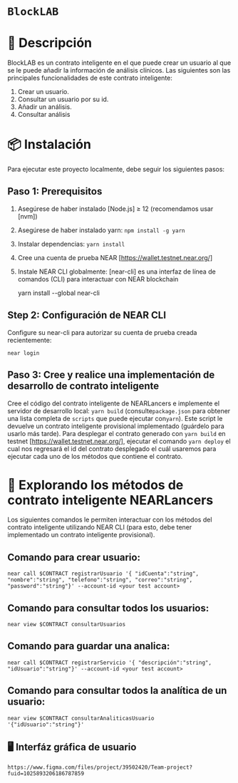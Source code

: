 # `BlockLAB`

📄 Descripción
==================

BlockLAB es un contrato inteligente en el que puede crear un usuario al que se le puede añadir la información de análisis clínicos. Las siguientes son las principales funcionalidades de este contrato inteligente:

1. Crear un usuario.
2. Consultar un usuario por su id.
3. Añadir un análisis.
4. Consultar análisis

📦 Instalación
================

Para ejecutar este proyecto localmente, debe seguir los siguientes pasos:

Paso 1: Prerequisitos
---- 

1. Asegúrese de haber instalado [Node.js] ≥ 12 (recomendamos usar [nvm])
2. Asegúrese de haber instalado yarn: `npm install -g yarn`
3. Instalar dependencias: `yarn install`
4. Cree una cuenta de prueba NEAR [https://wallet.testnet.near.org/]
5. Instale NEAR CLI globalmente: [near-cli] es una interfaz de línea de comandos (CLI) para interactuar con NEAR blockchain

	yarn install --global near-cli

Step 2: Configuración de NEAR CLI
---- 

Configure su near-cli para autorizar su cuenta de prueba creada recientemente:

	near login

Paso 3: Cree y realice una implementación de desarrollo de contrato inteligente
---- 

Cree el código del contrato inteligente de NEARLancers e implemente el servidor de desarrollo local: `yarn build` (consulte`package.json` para obtener una lista completa de `scripts` que puede ejecutar con`yarn`). Este script le devuelve un contrato inteligente provisional implementado (guárdelo para usarlo más tarde). Para desplegar el contrato generado con `yarn build` en testnet [https://wallet.testnet.near.org/], ejecutar el comando `yarn deploy` el cual nos regresará el id del contrato desplegado el cuál usaremos para ejecutar cada uno de los métodos que contiene el contrato.

📑 Explorando los métodos de contrato inteligente NEARLancers
==================

Los siguientes comandos le permiten interactuar con los métodos del contrato inteligente utilizando NEAR CLI (para esto, debe tener implementado un contrato inteligente provisional).

Comando para crear usuario: 
---- 
	near call $CONTRACT registrarUsuario '{ "idCuenta":"string", "nombre":"string", "telefono":"string", "correo":"string", "password":"string"}' --account-id <your test account>

Comando para consultar todos los usuarios:
---- 
	near view $CONTRACT consultarUsuarios


Comando para guardar una analica:
---- 
	near call $CONTRACT registrarServicio '{ "descripción":"string", "idUsuario":"string"}' --account-id <your test account>

Comando para consultar todos la analítica de un usuario:
---- 
	near view $CONTRACT consultarAnaliticasUsuario '{"idUsuario":"string"}'


🖥️ Interfáz gráfica de usuario
---- 
	https://www.figma.com/files/project/39502420/Team-project?fuid=1025893206186787859
